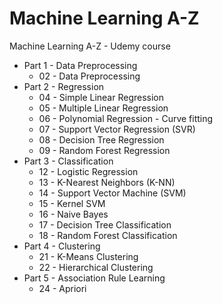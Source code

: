 # Machine Learning A-Z
Machine Learning A-Z - Udemy course

* Part 1 - Data Preprocessing
    * 02 - Data Preprocessing
* Part 2 - Regression
    * 04 - Simple Linear Regression
    * 05 - Multiple Linear Regression
    * 06 - Polynomial Regression - Curve fitting
    * 07 - Support Vector Regression (SVR)
    * 08 - Decision Tree Regression
    * 09 - Random Forest Regression
* Part 3 - Classification
    * 12 - Logistic Regression
    * 13 - K-Nearest Neighbors (K-NN)
    * 14 - Support Vector Machine (SVM)
    * 15 - Kernel SVM
    * 16 - Naive Bayes
    * 17 - Decision Tree Classification
    * 18 - Random Forest Classification
* Part 4 - Clustering
    * 21 - K-Means Clustering
    * 22 - Hierarchical Clustering
* Part 5 - Association Rule Learning
    * 24 - Apriori
